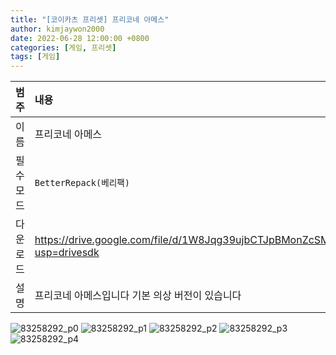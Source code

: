 ```yaml
---
title: "[코이카츠 프리셋] 프리코네 아메스"
author: kimjaywon2000
date: 2022-06-28 12:00:00 +0800
categories: [게임, 프리셋]
tags: [게임]
---
```


| 범주             | 내용            |
|:----------------|:---------------|
| 이름             | 프리코네 아메스 |
| 필수 모드         | `BetterRepack(베리팩)`       |
| 다운로드          | https://drive.google.com/file/d/1W8Jqg39ujbCTJpBMonZcSMvPm6ErHVX_/view?usp=drivesdk |
| 설명             | 프리코네 아메스입니다 기본 의상 버전이 있습니다   |

![83258292_p0](https://user-images.githubusercontent.com/76558033/176858199-0be71aa3-0f20-47a4-9c24-6385b8e1275d.png)
![83258292_p1](https://user-images.githubusercontent.com/76558033/176858207-4965acd7-77ec-49ef-80b7-a83fdcd61b88.png)
![83258292_p2](https://user-images.githubusercontent.com/76558033/176858214-ea19d3f1-8ba8-4e11-af0c-09c596a4886e.png)
![83258292_p3](https://user-images.githubusercontent.com/76558033/176858218-18775528-e6d2-4c8a-9561-9bf25f8bfb5f.png)
![83258292_p4](https://user-images.githubusercontent.com/76558033/176858223-0bd123ad-0b56-4344-8683-3b19723a6a68.png)
